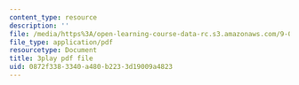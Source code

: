 ```yaml
---
content_type: resource
description: ''
file: /media/https%3A/open-learning-course-data-rc.s3.amazonaws.com/9-00sc-introduction-to-psychology-fall-2011/0872f3383340a480b2233d19009a4823_syXplPKQb_o.pdf
file_type: application/pdf
resourcetype: Document
title: 3play pdf file
uid: 0872f338-3340-a480-b223-3d19009a4823
---
```

